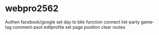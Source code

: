 # webpro2562
Authen facebook/google
set day to bkk
function connect list-party game-tag comment-psot editprofile
set page position
clear routes
